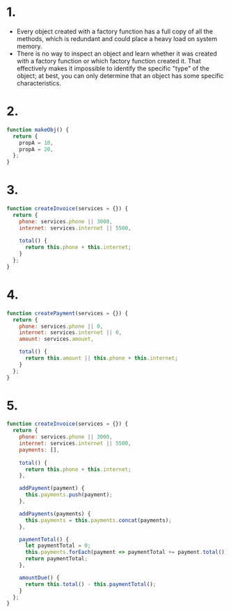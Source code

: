 # 1.
- Every object created with a factory function has a full copy of all the methods, which is redundant and could place a heavy load on system memory.
- There is no way to inspect an object and learn whether it was created with a factory function or which factory function created it. That effectively makes it impossible to identify the specific "type" of the object; at best, you can only determine that an object has some specific characteristics.

# 2.
```js
function makeObj() {
  return {
    propA = 10,
    propA = 20,
  };
}
```

# 3.
```js
function createInvoice(services = {}) {
  return {
    phone: services.phone || 3000,
    internet: services.internet || 5500,
    
    total() {
      return this.phone + this.internet;
    }
  };
}
```

# 4.
```js
function createPayment(services = {}) {
  return {
    phone: services.phone || 0,
    internet: services.internet || 0,
    amount: services.amount,

    total() {
      return this.amount || this.phone + this.internet;
    }
  };
}
```

# 5.
```js
function createInvoice(services = {}) {
  return {
    phone: services.phone || 3000,
    internet: services.internet || 5500,
    payments: [],
    
    total() {
      return this.phone + this.internet;
    },

    addPayment(payment) {
      this.payments.push(payment);
    },

    addPayments(payments) {
      this.payments = this.payments.concat(payments);
    },

    paymentTotal() {
      let paymentTotal = 0;
      this.payments.forEach(payment => paymentTotal += payment.total());
      return paymentTotal;
    },

    amountDue() {
      return this.total() - this.paymentTotal();
    }
  };
}
```